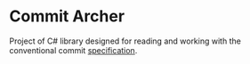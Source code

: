 ﻿# Commit Archer
Project of C# library designed for reading and working with the conventional commit [specification](https://www.conventionalcommits.org/en/v1.0.0/).